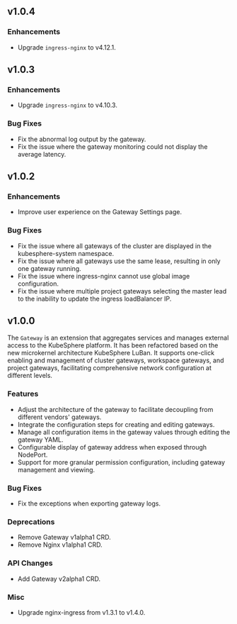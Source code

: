 <!---
Please do not delete this line of version tag
RELEASE_MARK v4.1.3 RELEASE_MARK
Please do not delete this line of version tag
-->

## v1.0.4

### Enhancements

- Upgrade `ingress-nginx` to v4.12.1.

## v1.0.3

### Enhancements

- Upgrade `ingress-nginx` to v4.10.3.

### Bug Fixes

- Fix the abnormal log output by the gateway.
- Fix the issue where the gateway monitoring could not display the average latency.

<!---
Please do not delete this line of version tag
RELEASE_MARK v4.1.2 RELEASE_MARK
Please do not delete this line of version tag
-->

## v1.0.2

### Enhancements

- Improve user experience on the Gateway Settings page.

### Bug Fixes

- Fix the issue where all gateways of the cluster are displayed in the kubesphere-system namespace.
- Fix the issue where all gateways use the same lease, resulting in only one gateway running.
- Fix the issue where ingress-nginx cannot use global image configuration.
- Fix the issue where multiple project gateways selecting the master lead to the inability to update the ingress loadBalancer IP.

<!---
Please do not delete this line of version tag
RELEASE_MARK v4.1.0 RELEASE_MARK
Please do not delete this line of version tag
-->

## v1.0.0

The `Gateway` is an extension that aggregates services and manages external access to the KubeSphere platform. It has been refactored based on the new microkernel architecture KubeSphere LuBan. It supports one-click enabling and management of cluster gateways, workspace gateways, and project gateways, facilitating comprehensive network configuration at different levels.

### Features

- Adjust the architecture of the gateway to facilitate decoupling from different vendors' gateways.
- Integrate the configuration steps for creating and editing gateways.
- Manage all configuration items in the gateway values through editing the gateway YAML.
- Configurable display of gateway address when exposed through NodePort.
- Support for more granular permission configuration, including gateway management and viewing.

### Bug Fixes

- Fix the exceptions when exporting gateway logs.

### Deprecations

- Remove Gateway v1alpha1 CRD.
- Remove Nginx v1alpha1 CRD.

### API Changes

- Add Gateway v2alpha1 CRD.

### Misc

- Upgrade nginx-ingress from v1.3.1 to v1.4.0.